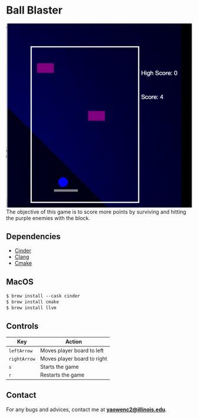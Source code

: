 # **Ball Blaster**
![image](assets/screen_shot.png)
The objective of this game is to score more points by surviving and hitting the purple enemies with the block. 

## **Dependencies**
* [Cinder](https://libcinder.org/download)
* [Clang](https://clang.llvm.org/)
* [Cmake](https://cmake.org/)

## **MacOS**
```console
$ brew install --cask cinder 
$ brew install cmake
$ brew install llvm
```

## **Controls**
Key | Action
------------ | -------------
`leftArrow` | Moves player board to left
`rightArrow` | Moves player board to right
`s` | Starts the game
`r` | Restarts the game

## **Contact**
For any bugs and advices, contact me at
**yaowenc2@illinois.edu**.





